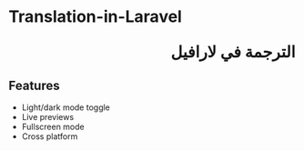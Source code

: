 # Translation-in-Laravel  <p align="right"> الترجمة في لارافيل </p>

## Features

- Light/dark mode toggle
- Live previews
- Fullscreen mode
- Cross platform



<!-- <p align="right"> right </p> -->
<!-- <p align="center"> right </p> -->
